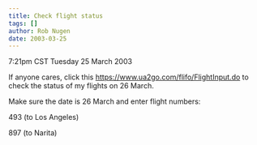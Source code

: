 ```yaml
---
title: Check flight status
tags: []
author: Rob Nugen
date: 2003-03-25
---
```


<p class=date>7:21pm CST Tuesday 25 March 2003</p>

<p>If anyone cares, click this <a
href="https://www.ua2go.com/flifo/FlightInput.do">https://www.ua2go.com/flifo/FlightInput.do</a>
to check the status of my flights on 26 March.</p>

<p>Make sure the date is 26 March and enter flight numbers:</p>

<p>493 (to Los Angeles)</p>

<p>897 (to Narita)</p>
